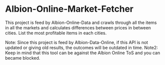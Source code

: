 # Albion-Online-Market-Fetcher
This project is feed by Albion-Online-Data and crawls through all the items in all the markets and calculates differences between prices in between cities. List the most profitable items in each cities. 

Note: Since this project is feed by Albion-Data-Online, if this API is not updated or giving old results, the outcomes will be outdated in time.
Note2: Keep in mind that this tool can be against the Albion Online ToS and you can became blocked.
